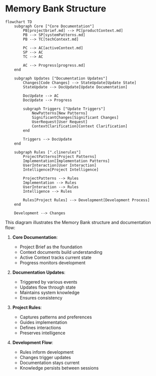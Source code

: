 # Memory Bank Structure

```mermaid
flowchart TD
    subgraph Core ["Core Documentation"]
        PB[projectbrief.md] --> PC[productContext.md]
        PB --> SP[systemPatterns.md]
        PB --> TC[techContext.md]
        
        PC --> AC[activeContext.md]
        SP --> AC
        TC --> AC
        
        AC --> Progress[progress.md]
    end
    
    subgraph Updates ["Documentation Updates"]
        Changes[Code Changes] --> StateUpdate[Update State]
        StateUpdate --> DocUpdate[Update Documentation]
        
        DocUpdate --> AC
        DocUpdate --> Progress
        
        subgraph Triggers ["Update Triggers"]
            NewPatterns[New Patterns]
            SignificantChanges[Significant Changes]
            UserRequest[User Request]
            ContextClarification[Context Clarification]
        end
        
        Triggers --> DocUpdate
    end
    
    subgraph Rules [".clinerules"]
        ProjectPatterns[Project Patterns]
        Implementation[Implementation Patterns]
        UserInteraction[User Interaction]
        Intelligence[Project Intelligence]
        
        ProjectPatterns --> Rules
        Implementation --> Rules
        UserInteraction --> Rules
        Intelligence --> Rules
        
        Rules[Project Rules] --> Development[Development Process]
    end
    
    Development --> Changes
```

This diagram illustrates the Memory Bank structure and documentation flow:

1. **Core Documentation**:
   - Project Brief as the foundation
   - Context documents build understanding
   - Active Context tracks current state
   - Progress monitors development

2. **Documentation Updates**:
   - Triggered by various events
   - Updates flow through state
   - Maintains system knowledge
   - Ensures consistency

3. **Project Rules**:
   - Captures patterns and preferences
   - Guides implementation
   - Defines interactions
   - Preserves intelligence

4. **Development Flow**:
   - Rules inform development
   - Changes trigger updates
   - Documentation stays current
   - Knowledge persists between sessions

